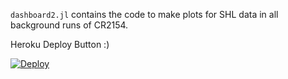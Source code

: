 `dashboard2.jl` contains the code to make plots for SHL data in all background runs of CR2154.

Heroku Deploy Button :)

[![Deploy](https://www.herokucdn.com/deploy/button.svg)](https://heroku.com/deploy)
